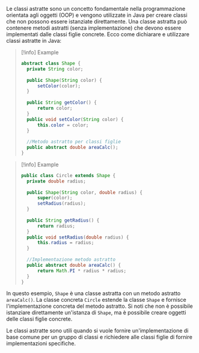 Le classi astratte sono un concetto fondamentale nella programmazione orientata agli oggetti (OOP) e vengono utilizzate in Java per creare classi che non possono essere istanziate direttamente. Una classe astratta può contenere metodi astratti (senza implementazione) che devono essere implementati dalle classi figlie concrete. Ecco come dichiarare e utilizzare classi astratte in Java:
> [!info] Example
> ```java
>abstract class Shape {
>	private String color;
>	
>	public Shape(String color) {
>		setColor(color);
>	}
>	
>	public String getColor() {
>		return color;
>	}
>	public void setColor(String color) {
>		this.color = color;
>	}
>	
>	//Metodo astratto per classi figlie
>	public abstract double areaCalc();
>}

> [!info] Example
> ```java
>public class Circle extends Shape {
>	private double radius;
>	
>	public Shape(String color, double radius) {
>		super(color);
>		setRadius(radius);
>	}
>	
>	public String getRadius() {
>		return radius;
>	}
>	public void setRadius(double radius) {
>		this.radius = radius;
>	}
>	
>	//Implementazione metodo astratto
>	public abstract double areaCalc() {
>		return Math.PI * radius * radius;
>	}
>}

In questo esempio, `Shape` è una classe astratta con un metodo astratto `areaCalc()`. La classe concreta `Circle` estende la classe `Shape` e fornisce l'implementazione concreta del metodo astratto. Si noti che non è possibile istanziare direttamente un'istanza di `Shape`, ma è possibile creare oggetti delle classi figlie concrete.

Le classi astratte sono utili quando si vuole fornire un'implementazione di base comune per un gruppo di classi e richiedere alle classi figlie di fornire implementazioni specifiche.